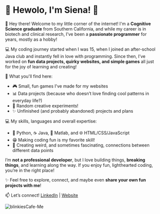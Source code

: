 
# 🌟 Hewolo, I'm Siena! 🌟

👋 Hey there! Welcome to my little corner of the internet! I'm a **Cognitive Science graduate** from Southern California, and while my career is in biotech and clinical research, I’ve been a **passionate programmer** for years, mostly as a hobby!

💻 My coding journey started when I was 15, when I joined an after-school Java club and instantly fell in love with programming. Since then, I’ve worked on **fun data projects, quirky websites, and simple games** all just for the joy of learning and creating!

🚀 What you'll find here:

- 🎮 Small, fun games I've made for my websites
- 📊 Data projects (because who doesn’t love finding cool patterns in everyday life?)
- 🎉 Random creative experiments!
- ✨ Unfinished (and probably abandoned) projects and plans

💻 My skills, languages and overall expertise:
- 🐍 Python, ☕ Java, 🧮 Matlab, and 🌐 HTML/CSS/JavaScript
- 😁 Making coding fun is my favorite skill!
- 🎀 Creating weird, and sometimes fascinating, connections between different data points

I’m **not a professional developer**, but I love building things, **breaking things**, and learning along the way. If you enjoy fun, lighthearted coding, you’re in the right place!

✨ Feel free to explore, connect, and maybe even **share your own fun projects with me**!

📫 Let’s connect! [LinkedIn](https://www.linkedin.com/in/sienasrivera/) | [Website](https://bellaingenue.github.io/)

![blinkiesCafe-Me](https://github.com/user-attachments/assets/72da1009-9b58-4a27-8608-d9c3b9269a43)

